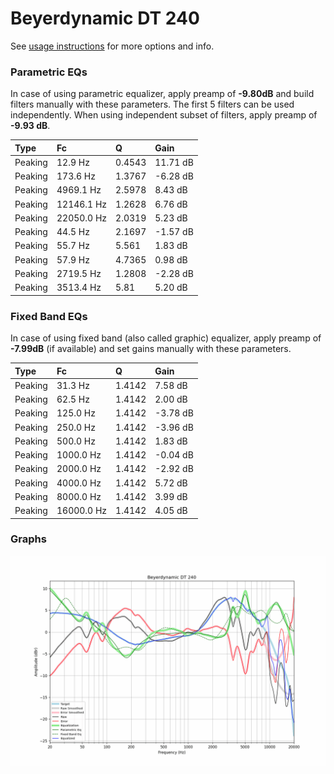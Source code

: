 # Beyerdynamic DT 240
See [usage instructions](https://github.com/jaakkopasanen/AutoEq#usage) for more options and info.

### Parametric EQs
In case of using parametric equalizer, apply preamp of **-9.80dB** and build filters manually
with these parameters. The first 5 filters can be used independently.
When using independent subset of filters, apply preamp of **-9.93 dB**.

| Type    | Fc         |      Q | Gain     |
|:--------|:-----------|:-------|:---------|
| Peaking | 12.9 Hz    | 0.4543 | 11.71 dB |
| Peaking | 173.6 Hz   | 1.3767 | -6.28 dB |
| Peaking | 4969.1 Hz  | 2.5978 | 8.43 dB  |
| Peaking | 12146.1 Hz | 1.2628 | 6.76 dB  |
| Peaking | 22050.0 Hz | 2.0319 | 5.23 dB  |
| Peaking | 44.5 Hz    | 2.1697 | -1.57 dB |
| Peaking | 55.7 Hz    | 5.561  | 1.83 dB  |
| Peaking | 57.9 Hz    | 4.7365 | 0.98 dB  |
| Peaking | 2719.5 Hz  | 1.2808 | -2.28 dB |
| Peaking | 3513.4 Hz  | 5.81   | 5.20 dB  |

### Fixed Band EQs
In case of using fixed band (also called graphic) equalizer, apply preamp of **-7.99dB**
(if available) and set gains manually with these parameters.

| Type    | Fc         |      Q | Gain     |
|:--------|:-----------|:-------|:---------|
| Peaking | 31.3 Hz    | 1.4142 | 7.58 dB  |
| Peaking | 62.5 Hz    | 1.4142 | 2.00 dB  |
| Peaking | 125.0 Hz   | 1.4142 | -3.78 dB |
| Peaking | 250.0 Hz   | 1.4142 | -3.96 dB |
| Peaking | 500.0 Hz   | 1.4142 | 1.83 dB  |
| Peaking | 1000.0 Hz  | 1.4142 | -0.04 dB |
| Peaking | 2000.0 Hz  | 1.4142 | -2.92 dB |
| Peaking | 4000.0 Hz  | 1.4142 | 5.72 dB  |
| Peaking | 8000.0 Hz  | 1.4142 | 3.99 dB  |
| Peaking | 16000.0 Hz | 1.4142 | 4.05 dB  |

### Graphs
![](./Beyerdynamic%20DT%20240.png)